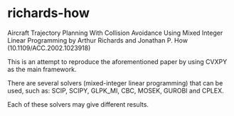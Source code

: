 # richards-how
Aircraft Trajectory Planning With Collision Avoidance Using Mixed Integer Linear Programming by Arthur Richards and Jonathan P. How (10.1109/ACC.2002.1023918)


This is an attempt to reproduce the aforementioned paper by using CVXPY as the main framework.

There are several solvers (mixed-integer linear programming) that can be used, such as: SCIP, SCIPY, GLPK_MI, CBC, MOSEK, GUROBI and CPLEX.

Each of these solvers may give different results.

